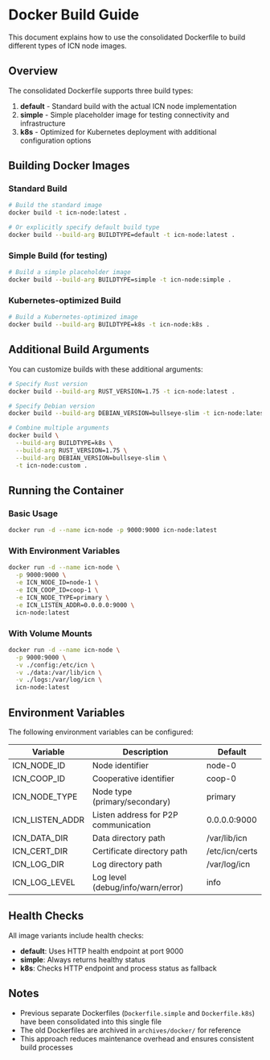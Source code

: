 # Docker Build Guide

This document explains how to use the consolidated Dockerfile to build different types of ICN node images.

## Overview

The consolidated Dockerfile supports three build types:

1. **default** - Standard build with the actual ICN node implementation
2. **simple** - Simple placeholder image for testing connectivity and infrastructure
3. **k8s** - Optimized for Kubernetes deployment with additional configuration options

## Building Docker Images

### Standard Build

```bash
# Build the standard image
docker build -t icn-node:latest .

# Or explicitly specify default build type
docker build --build-arg BUILDTYPE=default -t icn-node:latest .
```

### Simple Build (for testing)

```bash
# Build a simple placeholder image
docker build --build-arg BUILDTYPE=simple -t icn-node:simple .
```

### Kubernetes-optimized Build

```bash
# Build a Kubernetes-optimized image
docker build --build-arg BUILDTYPE=k8s -t icn-node:k8s .
```

## Additional Build Arguments

You can customize builds with these additional arguments:

```bash
# Specify Rust version
docker build --build-arg RUST_VERSION=1.75 -t icn-node:latest .

# Specify Debian version
docker build --build-arg DEBIAN_VERSION=bullseye-slim -t icn-node:latest .

# Combine multiple arguments
docker build \
  --build-arg BUILDTYPE=k8s \
  --build-arg RUST_VERSION=1.75 \
  --build-arg DEBIAN_VERSION=bullseye-slim \
  -t icn-node:custom .
```

## Running the Container

### Basic Usage

```bash
docker run -d --name icn-node -p 9000:9000 icn-node:latest
```

### With Environment Variables

```bash
docker run -d --name icn-node \
  -p 9000:9000 \
  -e ICN_NODE_ID=node-1 \
  -e ICN_COOP_ID=coop-1 \
  -e ICN_NODE_TYPE=primary \
  -e ICN_LISTEN_ADDR=0.0.0.0:9000 \
  icn-node:latest
```

### With Volume Mounts

```bash
docker run -d --name icn-node \
  -p 9000:9000 \
  -v ./config:/etc/icn \
  -v ./data:/var/lib/icn \
  -v ./logs:/var/log/icn \
  icn-node:latest
```

## Environment Variables

The following environment variables can be configured:

| Variable | Description | Default |
|----------|-------------|---------|
| ICN_NODE_ID | Node identifier | node-0 |
| ICN_COOP_ID | Cooperative identifier | coop-0 |
| ICN_NODE_TYPE | Node type (primary/secondary) | primary |
| ICN_LISTEN_ADDR | Listen address for P2P communication | 0.0.0.0:9000 |
| ICN_DATA_DIR | Data directory path | /var/lib/icn |
| ICN_CERT_DIR | Certificate directory path | /etc/icn/certs |
| ICN_LOG_DIR | Log directory path | /var/log/icn |
| ICN_LOG_LEVEL | Log level (debug/info/warn/error) | info |

## Health Checks

All image variants include health checks:

- **default**: Uses HTTP health endpoint at port 9000
- **simple**: Always returns healthy status
- **k8s**: Checks HTTP endpoint and process status as fallback

## Notes

- Previous separate Dockerfiles (`Dockerfile.simple` and `Dockerfile.k8s`) have been consolidated into this single file
- The old Dockerfiles are archived in `archives/docker/` for reference
- This approach reduces maintenance overhead and ensures consistent build processes 